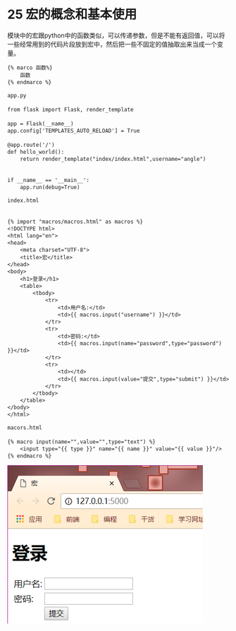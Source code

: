 # 25 宏的概念和基本使用

模块中的宏跟python中的函数类似，可以传递参数，但是不能有返回值，可以将一些经常用到的代码片段放到宏中，然后把一些不固定的值抽取出来当成一个变量。

```text
{% marco 函数%}
    函数
{% endmarco %}
```

```text
app.py

from flask import Flask, render_template

app = Flask(__name__)
app.config['TEMPLATES_AUTO_RELOAD'] = True

@app.route('/')
def hello_world():
    return render_template("index/index.html",username="angle")


if __name__ == '__main__':
    app.run(debug=True)
```

```text
index.html


{% import "macros/macros.html" as macros %}
<!DOCTYPE html>
<html lang="en">
<head>
    <meta charset="UTF-8">
    <title>宏</title>
</head>
<body>
    <h1>登录</h1>
    <table>
        <tbody>
            <tr>
                <td>用户名:</td>
                <td>{{ macros.input("username") }}</td>
            </tr>
            <tr>
                <td>密码:</td>
                <td>{{ macros.input(name="password",type="password") }}</td>
            </tr>
            <tr>
                <td></td>
                <td>{{ macros.input(value="提交",type="submit") }}</td>
            </tr>
        </tbody>
    </table>
</body>
</html>
```

```text
macors.html

{% macro input(name="",value="",type="text") %}
    <input type="{{ type }}" name="{{ name }}" value="{{ value }}"/>
{% endmacro %}
```

![](../.gitbook/assets/2.5-hong-de-gai-nian-1.png)

